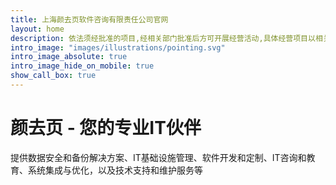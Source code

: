 ```yaml
---
title: 上海颜去页软件咨询有限责任公司官网
layout: home
description: 依法须经批准的项目,经相关部门批准后方可开展经营活动,具体经营项目以相关部门批准文件或许可证件为准）一般项目:技术服务、技术开发、技术咨询、技术交流、技术转让、技术推广;软件开发;信息系统集成服务;网络设备销售;通信设备销售。
intro_image: "images/illustrations/pointing.svg"
intro_image_absolute: true
intro_image_hide_on_mobile: true
show_call_box: true
---
```


# 颜去页 - 您的专业IT伙伴

提供数据安全和备份解决方案、IT基础设施管理、软件开发和定制、IT咨询和教育、系统集成与优化，以及技术支持和维护服务等
